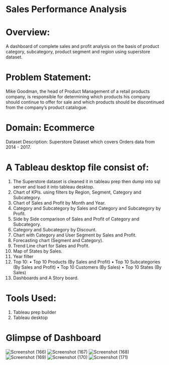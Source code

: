 # Sales Performance Analysis 

# Overview:  
A dashboard of complete sales and profit analysis on the basis of product category, subcategory, product segment and region using superstore dataset.

# Problem Statement:
Mike Goodman, the head of Product Management of a retail products company, is responsible for determining which products his company should continue to offer for sale and which products should be discontinued from the company’s product catalogue. 

# Domain: Ecommerce
Dataset Description: Superstore Dataset which covers Orders data from 2014 - 2017.

# A Tableau desktop file consist of:
1. The Superstore dataset is cleaned it in tableau prep then dump into sql server and load it into tableau desktop.
2. Chart of KPIs. using filters by Region, Segment, Category and Subcategory.
3. Chart of Sales and Profit by Month and Year. 
4. Category and Subcategory by Sales and Category and Subcategory by Profit.
5. Side by Side comparison of Sales and Profit of Category and Subcategory.
6. Category and Subcategory by Discount.
7. Chart with Category and User Segment by Sales and Profit.
8. Forecasting chart (Segment and Category).
9. Trend Line chart for Sales and Profit.
10. Map of States by Sales. 
11. Year filter 
12. Top 10: 
•	Top 10 Products (By Sales and Profit)
•	Top 10 Subcategories (By Sales and Profit)
•	Top 10 Customers (By Sales)
•	Top 10 States (By Sales) 
13. Dashboards and A Story board.

# Tools Used: 
1.	Tableau prep builder
2.	Tableau desktop

# Glimpse of Dashboard
![Screenshot (166)](https://user-images.githubusercontent.com/65829391/185855956-efc8318e-774d-4684-a157-667ea96b9b28.png)
![Screenshot (167)](https://user-images.githubusercontent.com/65829391/185855990-ae69b7ae-fbce-4835-b794-4ce700b3af28.png)
![Screenshot (168)](https://user-images.githubusercontent.com/65829391/185856021-6ddee5bd-a478-4263-92ab-252a1dbbadbe.png)
![Screenshot (169)](https://user-images.githubusercontent.com/65829391/185856064-f27a55e9-1963-4579-a6f1-5f77c4878b9e.png)
![Screenshot (170)](https://user-images.githubusercontent.com/65829391/185856084-b7f0c1a9-ef0e-4589-87a7-ac2a556fcdeb.png)
![Screenshot (171)](https://user-images.githubusercontent.com/65829391/185856126-b2e76b32-5d10-4896-beb8-42dc0572e37d.png)

